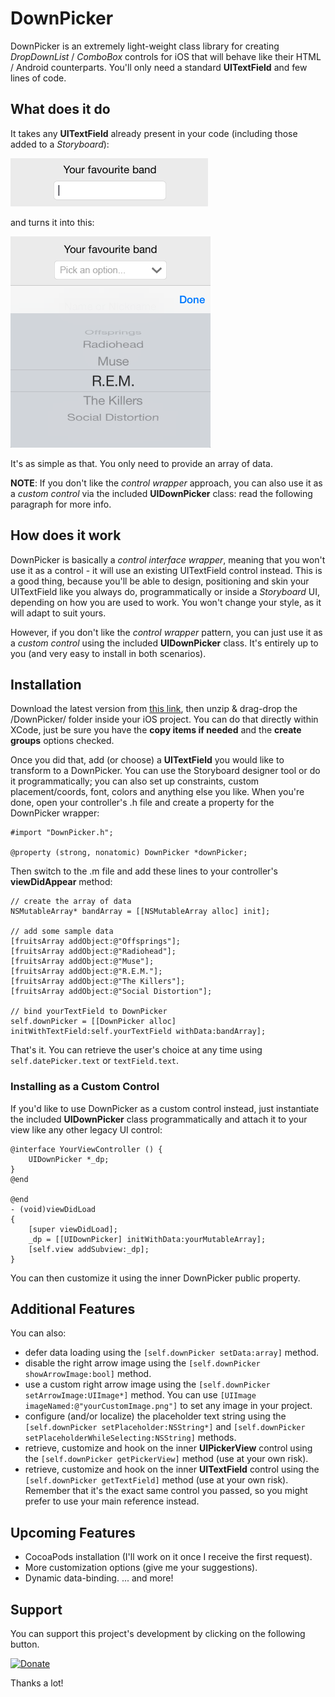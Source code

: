 # DownPicker
DownPicker is an extremely light-weight class library for creating *DropDownList* / *ComboBox* controls for iOS that will behave like their HTML / Android counterparts.
You'll only need a standard **UITextField** and few lines of code.

## What does it do
It takes any **UITextField** already present in your code (including those added to a *Storyboard*):

![alt text](https://raw.githubusercontent.com/Darkseal/DownPicker/gh-pages/images/DownPicker/UITextField.base.png "Here's a standard UITextField")

and turns it into this:

![alt text](https://raw.githubusercontent.com/Darkseal/DownPicker/gh-pages/images/DownPicker/UITextField.DownPicker.png "Here's a DownPicker control")

 It's as simple as that. You only need to provide an array of data.
   
 **NOTE**: If you don't like the *control wrapper* approach, you can also use it as a *custom control* via the included **UIDownPicker** class: read the following paragraph for more info.
 
## How does it work
DownPicker is basically a *control interface wrapper*, meaning that you won't use it as a control - 
it will use an existing UITextField control instead.
This is a good thing, because you'll be able to design, positioning and skin your UITextField like you always do, 
programmatically or inside a *Storyboard* UI, depending on how you are used to work. You won't change your style, as it will 
adapt to suit yours.
  
However, if you don't like the *control wrapper* pattern, you can just use it as a *custom control* using the included **UIDownPicker** class. It's entirely up to you (and very easy to install in both scenarios).

## Installation
Download the latest version from [this link](https://github.com/Darkseal/DownPicker/archive/master.zip), 
then unzip & drag-drop the /DownPicker/ folder inside your iOS project. You can do that directly within XCode,
just be sure you have the **copy items if needed** and the **create groups** options checked.

Once you did that, add (or choose) a **UITextField** you would like to transform to a DownPicker. You can use the Storyboard 
designer tool or do it programmatically; you can also set up constraints, custom placement/coords, font, colors 
and anything else you like. When you're done, open your controller's .h file and create a property 
for the DownPicker wrapper:

    #import "DownPicker.h";
    
    @property (strong, nonatomic) DownPicker *downPicker;

Then switch to the .m file and add these lines to your controller's **viewDidAppear** method:

    // create the array of data
    NSMutableArray* bandArray = [[NSMutableArray alloc] init];
    
    // add some sample data
    [fruitsArray addObject:@"Offsprings"];
    [fruitsArray addObject:@"Radiohead"];
    [fruitsArray addObject:@"Muse"];
    [fruitsArray addObject:@"R.E.M."];
    [fruitsArray addObject:@"The Killers"];
    [fruitsArray addObject:@"Social Distortion"];
    
    // bind yourTextField to DownPicker
    self.downPicker = [[DownPicker alloc] initWithTextField:self.yourTextField withData:bandArray];

That's it. You can retrieve the user's choice at any time using `self.datePicker.text` or `textField.text`.

### Installing as a Custom Control
If you'd like to use DownPicker as a custom control instead, just instantiate the included **UIDownPicker** class programmatically and attach it to your view like any other legacy UI control:

    @interface YourViewController () {
        UIDownPicker *_dp;
    }
    @end

    @end
    - (void)viewDidLoad
    {
        [super viewDidLoad];
        _dp = [[UIDownPicker] initWithData:yourMutableArray];
        [self.view addSubview:_dp]; 
    }
    
You can then customize it using the inner DownPicker public property.


## Additional Features
You can also:
- defer data loading using the `[self.downPicker setData:array]` method.
- disable the right arrow image using the `[self.downPicker showArrowImage:bool]` method.
- use a custom right arrow image using the `[self.downPicker setArrowImage:UIImage*]` method. 
You can use `[UIImage imageNamed:@"yourCustomImage.png"]` to set any image in your project.
- configure (and/or localize) the placeholder text string using the `[self.downPicker setPlaceholder:NSString*]` and `[self.downPicker setPlaceholderWhileSelecting:NSString]` methods.
- retrieve, customize and hook on the inner **UIPickerView** control using the `[self.downPicker getPickerView]` method (use at your own risk).
- retrieve, customize and hook on the inner **UITextField** control using the `[self.downPicker getTextField]` method (use at your own risk). Remember that it's the exact same control you passed, so you might prefer to use your main reference instead.

## Upcoming Features
- CocoaPods installation (I'll work on it once I receive the first request).
- More customization options (give me your suggestions).
- Dynamic data-binding.
... and more!

## Support
You can support this project's development by clicking on the following button.
  
[<img src="https://www.paypalobjects.com/en_US/i/btn/btn_donate_LG.gif" border="0" alt="Donate">](https://www.paypal.com/cgi-bin/webscr?cmd=_s-xclick&hosted_button_id=F576E73P5X526)
  
 Thanks a lot!
